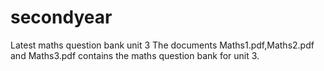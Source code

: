 # secondyear
Latest maths question bank unit 3
The documents Maths1.pdf,Maths2.pdf and Maths3.pdf contains the maths question bank for unit 3.

